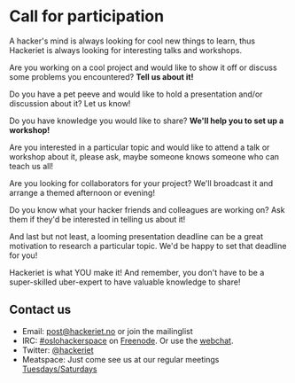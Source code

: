 # Call for participation

A hacker's mind is always looking for cool new things to learn, thus
Hackeriet is always looking for interesting talks and workshops.

Are you working on a cool project and would like to show it off or
discuss some problems you encountered? **Tell us about it!**

Do you have a pet peeve and would like to hold a presentation and/or
discussion about it? Let us know!

Do you have knowledge you would like to share? **We'll help you to set up
a workshop!**

Are you interested in a particular topic and would like to attend a talk
or workshop about it, please ask, maybe someone knows someone who can
teach us all!

Are you looking for collaborators for your project? We'll broadcast it
and arrange a themed afternoon or evening!

Do you know what your hacker friends and colleagues are working on? Ask
them if they'd be interested in telling us about it!

And last but not least, a looming presentation deadline can be a great
motivation to research a particular topic. We'd be happy to set that
deadline for you!

Hackeriet is what YOU make it! And remember, you don't have to be a
super-skilled uber-expert to have valuable knowledge to share!

## Contact us

* Email: <post@hackeriet.no> or join the mailinglist
* IRC: [\#oslohackerspace](irc://irc.freenode.net/#oslohackerspace) on [Freenode](http://freenode.net/irc_servers.shtml). Or use the [webchat](http://webchat.freenode.net?channels=oslohackerspace&uio=d4).
* Twitter: [@hackeriet](https://twitter.com/#!/hackeriet)
* Meatspace: Just come see us at our regular meetings [Tuesdays/Saturdays](https://www.meetup.com/hackeriet/)